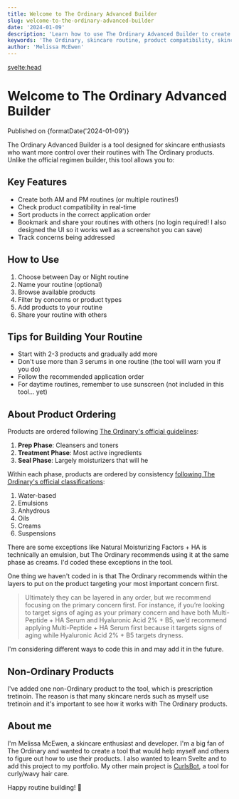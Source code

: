 ```yaml
---
title: Welcome to The Ordinary Advanced Builder
slug: welcome-to-the-ordinary-advanced-builder
date: '2024-01-09'
description: 'Learn how to use The Ordinary Advanced Builder to create perfect skincare routines with real-time compatibility checking and proper product ordering.'
keywords: 'The Ordinary, skincare routine, product compatibility, skincare guide, routine builder'
author: 'Melissa McEwen'
---
```


<script>
  import { FlaskConical } from 'lucide-svelte';
  import { formatDate } from '$lib/blog';

  // Add structured data for the article
  const articleData = {
    '@context': 'https://schema.org',
    '@type': 'Article',
    'headline': 'Welcome to The Ordinary Advanced Builder',
    'datePublished': '2024-01-09',
    'author': {
      '@type': 'Person',
      'name': 'Melissa McEwen'
    },
    'description': 'Learn how to use The Ordinary Advanced Builder to create perfect skincare routines with real-time compatibility checking and proper product ordering.'
  };
</script>

<svelte:head>

  <title>Welcome to The Ordinary Advanced Builder - My Routine Builder</title>
  <meta name="description" content="Learn how to use The Ordinary Advanced Builder to create perfect skincare routines with real-time compatibility checking and proper product ordering." />
  <meta name="keywords" content="The Ordinary, skincare routine, product compatibility, skincare guide, routine builder" />
  <script type="application/ld+json">
    {JSON.stringify(articleData)}
  </script>
</svelte:head>

# <FlaskConical class="inline w-8 h-8 mr-2" /> Welcome to The Ordinary Advanced Builder

<div class="text-sm opacity-70 mb-8">Published on {formatDate('2024-01-09')}</div>

The Ordinary Advanced Builder is a tool designed for skincare enthusiasts who want more control over their routines with The Ordinary products. Unlike the official regimen builder, this tool allows you to:

## Key Features

- Create both AM and PM routines (or multiple routines!)
- Check product compatibility in real-time
- Sort products in the correct application order
- Bookmark and share your routines with others (no login required! I also designed the UI so it works well as a screenshot you can save)
- Track concerns being addressed

## How to Use

1. Choose between Day or Night routine
2. Name your routine (optional)
3. Browse available products
4. Filter by concerns or product types
5. Add products to your routine
6. Share your routine with others

## Tips for Building Your Routine

- Start with 2-3 products and gradually add more
- Don't use more than 3 serums in one routine (the tool will warn you if you do)
- Follow the recommended application order
- For daytime routines, remember to use sunscreen (not included in this tool... yet)

## About Product Ordering

Products are ordered following [The Ordinary's official guidelines](https://theordinary.com/en-us/blog/mastering-skincare-routine-guide.html):

1. **Prep Phase**: Cleansers and toners
2. **Treatment Phase**: Most active ingredients
3. **Seal Phase**: Largely moisturizers that will he

Within each phase, products are ordered by consistency [following The Ordinary's official classifications](https://theordinary.com/en-us/blog/skincare-layering-guide.htmlr):

1. Water-based
2. Emulsions
3. Anhydrous
4. Oils
5. Creams
6. Suspensions

There are some exceptions like Natural Moisturizing Factors + HA is technically an emulsion, but The Ordinary recommends using it at the same phase as creams. I'd coded these exceptions in the tool.

One thing we haven't coded in is that The Ordinary recommends within the layers to put on the product targeting your most important concern first.

>  Ultimately they can be layered in any order, but we recommend focusing on the primary concern first. For instance, if you’re looking to target signs of aging as your primary concern and have both Multi-Peptide + HA Serum and Hyaluronic Acid 2% + B5, we’d recommend applying Multi-Peptide + HA Serum first because it targets signs of aging while Hyaluronic Acid 2% + B5 targets dryness.

I'm considering different ways to code this in and may add it in the future.

## Non-Ordinary Products

I've added one non-Ordinary product to the tool, which is prescription tretinoin. The reason is that many skincare nerds such as myself use tretinoin and it's important to see how it works with The Ordinary products.

## About me

I'm Melissa McEwen, a skincare enthusiast and developer. I'm a big fan of The Ordinary and wanted to create a tool that would help myself and others to figure out how to use their products. I also wanted to learn Svelte and to add this project to my portfolio. My other main project is [CurlsBot](https://curlsbot.com), a tool for curly/wavy hair care.

Happy routine building! 🧪
